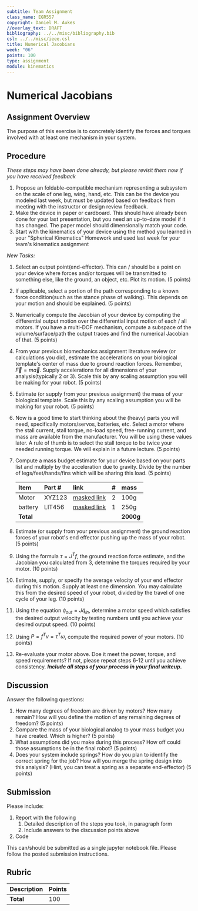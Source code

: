 ```yaml
---
subtitle: Team Assignment
class_name: EGR557
copyright: Daniel M. Aukes
//overlay_text: DRAFT
bibliography: ../../misc/bibliography.bib
csl: ../../misc/ieee.csl
title: Numerical Jacobians
week: "06"
points: 100
type: assignment
module: kinematics
---
```


# Numerical Jacobians

## Assignment Overview

The purpose of this exercise is to concretely identify the forces and torques involved with at least one mechanism in your system.  

## Procedure

_These steps may have been done already, but please revisit them now if you have received feedback_

1. Propose an foldable-compatible mechanism representing a subsystem on the scale of one leg, wing, hand, etc. This can be the device you modeled last week, but must be updated based on feedback from meeting with the instructor or design review feedback.
1.  Make the device in paper or cardboard.  This should have already been done for your last presentation, but you need an up-to-date model if it has changed.  The paper model should dimensionally match your code.
1. Start with the kinematics of your device using the method you learned in your "Spherical Kinematics" Homework and used last week for your team's kinematics assignment

_New Tasks:_

1. Select an output point(end-effector). This can / should be a point on your device where forces and/or torques will be transmitted to something else, like the ground, an object, etc.  Plot its motion. (5 points)
1. If applicable, select a portion of the path corresponding to a known force condition(such as the stance phase of walking).  This depends on your motion and should be explained. (5 points)
1. Numerically compute the Jacobian of your device by computing the differential output motion over the differential input motion of each / all motors.  If you have a multi-DOF mechanism, compute a subspace of the volume/surface/path the output traces and find the numerical Jacobian of that. (5 points)
1. From your previous biomechanics assignment literature review (or calculations you did), estimate the accelerations on your biological template's center of mass due to ground reaction forces.  Remember, $\vec{F}=m\vec{a}$.  Supply accelerations for all dimensions of your analysis(typically 2 or 3).  Scale this by any scaling assumption you will be making for your robot.  (5 points)
1. Estimate (or supply from your previous assignment) the mass of your biological template.  Scale this by any scaling assumption you will be making for your robot. (5 points)
1. Now is a good time to start thinking about the (heavy) parts you will need, specifically motors/servos, batteries, etc.  Select a motor where the stall current, stall torque, no-load speed, free-running current, and mass are available from the manufacturer.  You will be using these values later. A rule of thumb is to select the stall torque to be twice your needed running torque.  We will explain in a future lecture.  (5 points)
1. Compute a mass budget estimate for your device based on your parts list and multiply by the acceleration due to gravity.  Divide by the number of legs/feet/hands/fins which will be sharing this load. (5 points)

    | Item      | Part # | link            | # | mass      |
    |:----------|:-------|:----------------|:--|:----------|
    | Motor     | XYZ123 | [masked link]() | 2 | 100g      |
    | battery   | LIT456 | [masked link]() | 1 | 250g      |
    | **Total** |        |                 |   | **2000g** |

1. Estimate (or supply from your previous assignment) the ground reaction forces of your robot's end effector pushing up the mass of your robot. (5 points)
1. Using the formula $\tau=J^Tf$, the ground reaction force estimate, and the Jacobian you calculated from 3, determine the torques required by your motor. (10 points)
1. Estimate, supply, or specify the average velocity of your end effector during this motion.  Supply at least one dimension.  You may calculate this from the desired speed of your robot, divided by the travel of one cycle of your leg. (10 points)
1. Using the equation $\dot{q}_{out} = J\dot{q}_{in}$, determine a motor speed which satisfies the desired output velocity by testing numbers until you achieve your desired output speed. (10 points)
1. Using $P=f^Tv=\tau^T\omega$, compute the required power of your motors. (10 points)
1. Re-evaluate your motor above.  Doe it meet the power, torque, and speed requirements? If not, please repeat steps 6-12 until you achieve consistency.  _**Include all steps of your process in your final writeup.**_

## Discussion

Answer the following questions:

1. How many degrees of freedom are driven by motors?  How many remain?  How will you define the motion of any remaining degrees of freedom? (5 points)
1. Compare the mass of your biological analog to your mass budget you have created.  Which is higher?   (5 points)
1. What assumptions did you make during this process?  How off could those assumptions be in the final robot? (5 points)
1. Does your system include springs?  How do you plan to identify the correct spring for the job?  How will you merge the spring design into this analysis?  (Hint, you can treat a spring as a separate end-effector) (5 points)


## Submission

Please include:

1. Report with the following
    1. Detailed description of the steps you took, in paragraph form
    1. Include answers to the discussion points above
1. Code

This can/should be submitted as a single jupyter notebook file.  Please follow the posted submission instructions.

## Rubric

| Description | Points |
|:------------|:-------|
| **Total**   | 100    |

<!--
| Report      |        |
| Code        |        |
| Figures     |        |
| Pictures    |        |
| CAD         |        |
| DXFs        |        |
| References  |        |
-->
